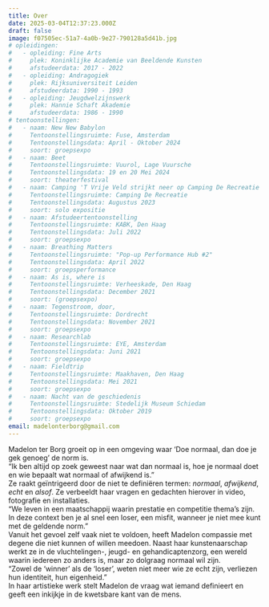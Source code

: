 ```yaml
---
title: Over
date: 2025-03-04T12:37:23.000Z
draft: false
image: f07505ec-51a7-4a0b-9e27-790128a5d41b.jpg
# opleidingen:
#   - opleiding: Fine Arts
#     plek: Koninklijke Academie van Beeldende Kunsten
#     afstudeerdata: 2017 - 2022
#   - opleiding: Andragogiek
#     plek: Rijksuniversiteit Leiden
#     afstudeerdata: 1990 - 1993
#   - opleiding: Jeugdwelzijnswerk
#     plek: Hannie Schaft Akademie
#     afstudeerdata: 1986 - 1990
# tentoonstellingen:
#   - naam: New New Babylon
#     Tentoonstellingsruimte: Fuse, Amsterdam
#     Tentoonstellingsdata: April - Oktober 2024
#     soort: groepsexpo
#   - naam: Beet
#     Tentoonstellingsruimte: Vuurol, Lage Vuursche
#     Tentoonstellingsdata: 19 en 20 Mei 2024
#     soort: theaterfestival
#   - naam: Camping 'T Vrije Veld strijkt neer op Camping De Recreatie
#     Tentoonstellingsruimte: Camping De Recreatie
#     Tentoonstellingsdata: Augustus 2023
#     soort: solo expositie
#   - naam: Afstudeertentoonstelling
#     Tentoonstellingsruimte: KABK, Den Haag
#     Tentoonstellingsdata: Juli 2022
#     soort: groepsexpo
#   - naam: Breathing Matters
#     Tentoonstellingsruimte: "Pop-up Performance Hub #2"
#     Tentoonstellingsdata: April 2022
#     soort: groepsperformance
#   - naam: As is, where is
#     Tentoonstellingsruimte: Verheeskade, Den Haag
#     Tentoonstellingsdata: December 2021
#     soort: (groepsexpo)
#   - naam: Tegenstroom, door,
#     Tentoonstellingsruimte: Dordrecht
#     Tentoonstellingsdata: November 2021
#     soort: groepsexpo
#   - naam: Researchlab
#     Tentoonstellingsruimte: EYE, Amsterdam
#     Tentoonstellingsdata: Juni 2021
#     soort: groepsexpo
#   - naam: Fieldtrip
#     Tentoonstellingsruimte: Maakhaven, Den Haag
#     Tentoonstellingsdata: Mei 2021
#     soort: groepsexpo
#   - naam: Nacht van de geschiedenis
#     Tentoonstellingsruimte: Stedelijk Museum Schiedam
#     Tentoonstellingsdata: Oktober 2019
#     soort: groepsexpo
email: madelonterborg@gmail.com
---
```

Madelon ter Borg groeit op in een omgeving waar ‘Doe normaal, dan doe je gek genoeg’ de norm is. \
“Ik ben altijd op zoek geweest naar wat dan normaal is, hoe je normaal doet en wie bepaalt wat normaal of afwijkend is.”\
Ze raakt geïntrigeerd door de niet te definiëren termen: *normaal*, *afwijkend*, *echt* en *alsof*. Ze verbeeldt haar vragen en gedachten hierover in video, fotografie en installaties.\
“We leven in een maatschappij waarin prestatie en competitie thema’s zijn. In deze context ben je al snel een loser, een misfit, wanneer je niet mee kunt met de geldende norm.”\
Vanuit het gevoel zelf vaak niet te voldoen, heeft Madelon compassie met degene die niet kunnen of willen meedoen. Naast haar kunstenaarschap werkt ze in de vluchtelingen-, jeugd- en gehandicaptenzorg, een wereld waarin iedereen zo anders is, maar zo dolgraag normaal wil zijn.\
“Zowel de ‘winner’ als de ‘loser’, weten niet meer wie ze echt zijn, verliezen hun identiteit, hun eigenheid.”\
In haar artistieke werk stelt Madelon de vraag wat iemand definieert en geeft een inkijkje in de kwetsbare kant van de mens.
